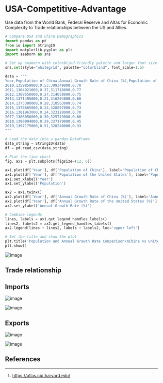 # USA-Competitive-Advantage
Use data from the World Bank, Federal Reserve and Altas for Economic Complexity to Trade relationships between the US and Allies. 


```python
# Compare USA and China Demographics
import pandas as pd
from io import StringIO
import matplotlib.pyplot as plt
import seaborn as sns

# Set up seaborn with colorblind-friendly palette and larger font size
sns.set(style="whitegrid", palette="colorblind", font_scale=1.5)

data = """
Year,Population of China,Annual Growth Rate of China (%),Population of the United States,Annual Growth Rate of the United States (%)
2010,1359859000,0.53,309349000,0.70
2011,1364921000,0.37,311718000,0.77
2012,1368558000,0.27,314058000,0.75
2013,1371495000,0.21,316204000,0.68
2014,1375388000,0.28,318563000,0.74
2015,1378665000,0.24,320897000,0.73
2016,1381963000,0.24,323128000,0.70
2017,1386050000,0.30,325719000,0.80
2018,1390094000,0.29,327170000,0.45
2019,1397175000,0.51,328240000,0.33
"""

# Load the data into a pandas DataFrame
data_string = StringIO(data)
df = pd.read_csv(data_string)

# Plot the line chart
fig, ax1 = plt.subplots(figsize=(12, 6))

ax1.plot(df['Year'], df['Population of China'], label='Population of China', linewidth=3)
ax1.plot(df['Year'], df['Population of the United States'], label='Population of the United States', linewidth=3)
ax1.set_xlabel('Year')
ax1.set_ylabel('Population')

ax2 = ax1.twinx()
ax2.plot(df['Year'], df['Annual Growth Rate of China (%)'], label='Annual Growth Rate of China (%)', linestyle='--', linewidth=3)
ax2.plot(df['Year'], df['Annual Growth Rate of the United States (%)'], label='Annual Growth Rate of the United States (%)', linestyle='--', linewidth=3)
ax2.set_ylabel('Annual Growth Rate (%)')

# Combine legends
lines, labels = ax1.get_legend_handles_labels()
lines2, labels2 = ax2.get_legend_handles_labels()
ax2.legend(lines + lines2, labels + labels2, loc='upper left')

# Set the title and show the plot
plt.title('Population and Annual Growth Rate Comparison\nChina vs United States (2010-2019)')
plt.show()
```

![image](https://user-images.githubusercontent.com/13305262/231587556-d64f792e-15fb-472a-a17c-ea6d762a4ce8.png)

**Trade relationship**
----------------------

**Imports**
-----------

![image](https://user-images.githubusercontent.com/13305262/231326784-68aa4684-0841-43e4-a0ae-49e485eff4c9.png)


![image](https://user-images.githubusercontent.com/13305262/231327133-402ab1f8-7bf7-4aa5-9642-2944e22aad09.png)

**Exports**
-----------

![image](https://user-images.githubusercontent.com/13305262/231329056-a465b243-d92c-473f-a877-d3b02bb3652a.png)

![image](https://user-images.githubusercontent.com/13305262/231329260-877b3c33-93d5-4035-bd70-be99c07bbc80.png)

## References
-------------
1. https://atlas.cid.harvard.edu/
